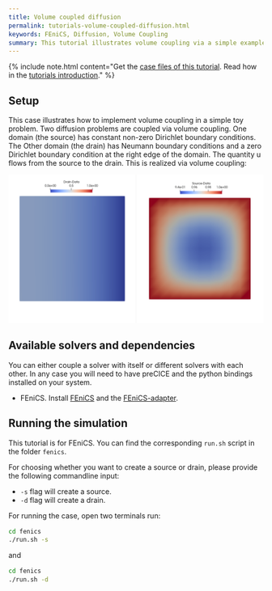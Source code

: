 ```yaml
---
title: Volume coupled diffusion
permalink: tutorials-volume-coupled-diffusion.html
keywords: FEniCS, Diffusion, Volume Coupling
summary: This tutorial illustrates volume coupling via a simple example.
---
```


{% include note.html content="Get the [case files of this tutorial](https://github.com/benjaminrodenberg/tutorials/tree/volume-coupled-diffusion/volume-coupled-diffusion). Read how in the [tutorials introduction](https://www.precice.org/tutorials.html)." %}

## Setup

This case illustrates how to implement volume coupling in a simple toy problem. Two diffusion problems are coupled via volume coupling. One domain (the source) has constant non-zero Dirichlet boundary conditions. The Other domain (the drain) has Neumann boundary conditions and a zero Dirichlet boundary condition at the right edge of the domain. The quantity u flows from the source to the drain. This is realized via volume coupling:

![Case setup of volume-coupled-diffusion case](images/tutorials-volume-coupled-diffusion-setup.png)

## Available solvers and dependencies

You can either couple a solver with itself or different solvers with each other. In any case you will need to have preCICE and the python bindings installed on your system.

* FEniCS. Install [FEniCS](https://fenicsproject.org/download/) and the [FEniCS-adapter](https://github.com/precice/fenics-adapter).

## Running the simulation

This tutorial is for FEniCS. You can find the corresponding `run.sh` script in the folder `fenics`.

For choosing whether you want to create a source or drain, please provide the following commandline input:

* `-s` flag will create a source.
* `-d` flag will create a drain.

For running the case, open two terminals run:

```bash
cd fenics
./run.sh -s
```

and

```bash
cd fenics
./run.sh -d
```
